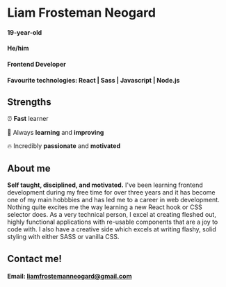# Liam Frosteman Neogard
#### 19-year-old
#### He/him
#### Frontend Developer
#### Favourite technologies: React | Sass | Javascript | Node.js

## Strengths
:alarm_clock: **Fast** learner

:key: Always **learning** and **improving**

:fire: Incredibly **passionate** and **motivated**

## About me
**Self taught, disciplined, and motivated.** I've been learning frontend development during my free time for over three years and it has become one of my main hobbbies and has led me to a career in web development. Nothing quite excites me the way learning a new React hook or CSS selector does. As a very technical person, I excel at creating fleshed out, highly functional applications with re-usable components that are a joy to code with. I also have a creative side which excels at writing flashy, solid styling with either SASS or vanilla CSS.

## Contact me!
#### Email: liamfrostemanneogard@gmail.com
